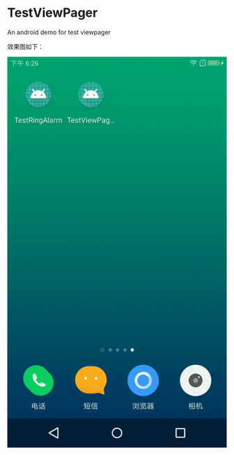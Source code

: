 # TestViewPager
An android demo for test viewpager

效果图如下：

![img](https://github.com/ytuglt/TestViewPager/blob/master/images/show.gif)

